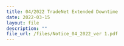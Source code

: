 ```yaml
---
title: 04/2022 TradeNet Extended Downtime
date: 2022-03-15
layout: file
description: ""
file_url: /files/Notice_04_2022_ver 1.pdf
---
```

